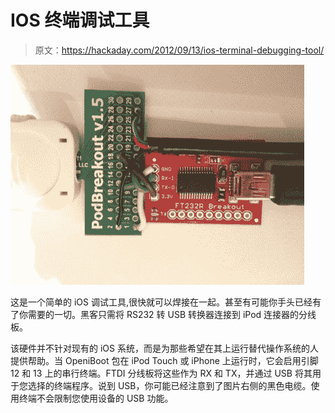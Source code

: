 # IOS 终端调试工具

> 原文：<https://hackaday.com/2012/09/13/ios-terminal-debugging-tool/>

![](img/7f620492532b348d509786f3dbd6c3c5.png "ios-terminal-debugging-tool")

这是一个简单的 iOS 调试工具,很快就可以焊接在一起。甚至有可能你手头已经有了你需要的一切。黑客只需将 RS232 转 USB 转换器连接到 iPod 连接器的分线板。

该硬件并不针对现有的 iOS 系统，而是为那些希望在其上运行替代操作系统的人提供帮助。当 OpeniBoot 包在 iPod Touch 或 iPhone 上运行时，它会启用引脚 12 和 13 上的串行终端。FTDI 分线板将这些作为 RX 和 TX，并通过 USB 将其用于您选择的终端程序。说到 USB，你可能已经注意到了图片右侧的黑色电缆。使用终端不会限制您使用设备的 USB 功能。